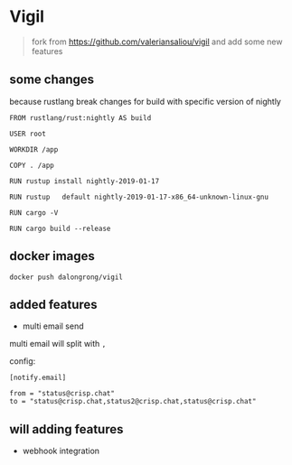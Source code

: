 Vigil
=====

> fork from https://github.com/valeriansaliou/vigil and add some new features

## some changes

because rustlang break changes for build with specific version of nightly

```code
FROM rustlang/rust:nightly AS build

USER root

WORKDIR /app

COPY . /app

RUN rustup install nightly-2019-01-17

RUN rustup   default nightly-2019-01-17-x86_64-unknown-linux-gnu

RUN cargo -V

RUN cargo build --release
```

## docker images

```code
docker push dalongrong/vigil
```

## added  features

* multi email send

multi email will split with `,`

config:

```code
[notify.email]

from = "status@crisp.chat"
to = "status@crisp.chat,status2@crisp.chat,status@crisp.chat"
```

## will adding features

* webhook integration
